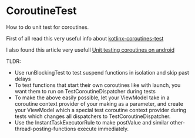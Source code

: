 # CoroutineTest
How to do unit test for coroutines. 

First of all read this very useful info about [kotlinx-coroutines-test](https://kotlin.github.io/kotlinx.coroutines/kotlinx-coroutines-test/)

I also found this article very usefull [Unit testing coroutines on android](https://www.ericdecanini.com/2020/04/06/unit-testing-coroutines-on-android/)

TLDR:

- Use runBlockingTest to test suspend functions in isolation and skip past delays
- To test functions that start their own coroutines like with launch, you want them to run on TestCoroutineDispatcher during tests
- To make the above easily possible, let your ViewModel take in a coroutine context provider of your making as a parameter, and create your ViewModel which a special test coroutine context provider during tests which changes all dispatchers to TestCoroutineDispatcher.
- Use the InstantTaskExecutorRule to make postValue and similar other-thread-posting-functions execute immediately.
